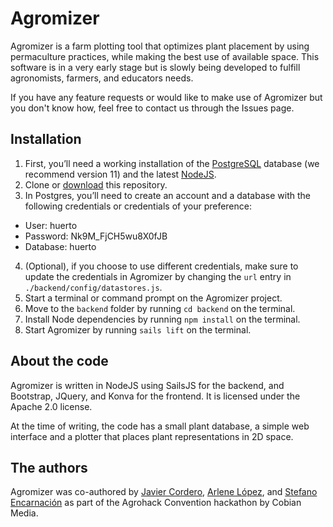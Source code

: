 # Agromizer
Agromizer is a farm plotting tool that optimizes plant placement by using permaculture practices, while making the best use of available space. This software is in a very early stage but is slowly being developed to fulfill agronomists, farmers, and educators needs.

If you have any feature requests or would like to make use of Agromizer but you don't know how, feel free to contact us through the Issues page.

## Installation
1. First, you’ll need a working installation of the [PostgreSQL](https://www.postgresql.org/download/) database (we recommend version 11) and the latest [NodeJS](https://nodejs.org/en/).
2. Clone or [download](https://github.com/ImaginarySenseHackatons/Agromizer/archive/master.zip) this repository.
3. In Postgres, you’ll need to create an account and a database with the following credentials or credentials of your preference:
  * User: huerto
  * Password: Nk9M_FjCH5wu8X0fJB
  * Database: huerto
4. (Optional), if you choose to use different credentials, make sure to update the credentials in Agromizer by changing the `url` entry in `./backend/config/datastores.js`.
5. Start a terminal or command prompt on the Agromizer project.
6. Move to the `backend` folder by running `cd backend` on the terminal.
7. Install Node dependencies by running `npm install` on the terminal.
8. Start Agromizer by running `sails lift` on the terminal.

## About the code
Agromizer is written in NodeJS using SailsJS for the backend, and Bootstrap, JQuery, and Konva for the frontend. It is licensed under the Apache 2.0 license.

At the time of writing, the code has a small plant database, a simple web interface and a plotter that places plant representations in 2D space.
 
## The authors
Agromizer was co-authored by [Javier Cordero](https://github.com/javiercordero), [Arlene López](https://github.com/arlini), and [Stefano Encarnación](https://github.com/Stech16) as part of the Agrohack Convention hackathon by Cobian Media.
